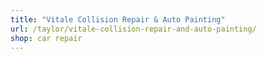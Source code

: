 ```yaml
---
title: "Vitale Collision Repair & Auto Painting"
url: /taylor/vitale-collision-repair-and-auto-painting/
shop: car repair
---
```

